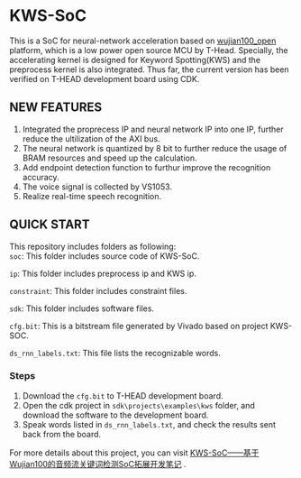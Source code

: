 # KWS-SoC
This is a SoC for neural-network acceleration based on [wujian100_open](https://github.com/T-head-Semi/wujian100_open) platform, which is a low power open source MCU by T-Head. Specially, the accelerating kernel is designed for Keyword Spotting(KWS) and the preprocess kernel is also integrated. Thus far, the current version has been verified on T-HEAD development board using CDK.
## NEW FEATURES ##
1.   Integrated the proprecess IP and neural network IP into one IP, further reduce the ultilization of the AXI bus.
2.   The neural network is quantized by 8 bit to further reduce the usage of BRAM resources and speed up the calculation.
3.   Add endpoint detection function to furthur improve the recognition accuracy.
4.   The voice signal is collected by VS1053.
5.   Realize real-time speech recognition.

## QUICK START ##
This repository includes folders as following:<br>
`soc`: This folder includes source code of KWS-SoC.<br>
  
`ip`: This folder includes preprocess ip and KWS ip.<br>

`constraint`: This folder includes constraint files.<br>

`sdk`: This folder includes software files.<br>
  
`cfg.bit`: This is a bitstream file generated by Vivado based on project KWS-SOC.<br>

`ds_rnn_labels.txt`: This file lists the recognizable words.<br>

 ### Steps ###
1.   Download the `cfg.bit` to T-HEAD development board.<br>
2.   Open the cdk project in `sdk\projects\examples\kws` folder, and download the software to the development board.<br>
3.   Speak words listed in `ds_rnn_labels.txt`, and check the results sent back from the board.<br>
  
  
For more details about this project, you can visit [KWS-SoC——基于Wujian100的音频流关键词检测SoC拓展开发笔记](https://zhuanlan.zhihu.com/p/197903444) .

